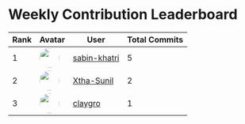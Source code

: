 # Weekly Contribution Leaderboard

| Rank | Avatar | User | Total Commits |
|------|---------|------|----------------|
| 1 | <img src="https://avatars.githubusercontent.com/u/146078808?v=4" width="40" height="40" style="border-radius:50%"/> | [sabin-khatri](https://github.com/sabin-khatri) | 5 |
| 2 | <img src="https://avatars.githubusercontent.com/u/116238476?v=4" width="40" height="40" style="border-radius:50%"/> | [Xtha-Sunil](https://github.com/Xtha-Sunil) | 2 |
| 3 | <img src="https://avatars.githubusercontent.com/u/166215085?v=4" width="40" height="40" style="border-radius:50%"/> | [claygro](https://github.com/claygro) | 1 |
